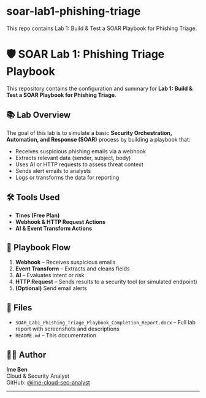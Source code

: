 # soar-lab1-phishing-triage
This repo contains Lab 1: Build &amp; Test a SOAR Playbook for Phishing Triage.
# 🛡️ SOAR Lab 1: Phishing Triage Playbook

This repository contains the configuration and summary for **Lab 1: Build & Test a SOAR Playbook for Phishing Triage**.

## 📚 Lab Overview

The goal of this lab is to simulate a basic **Security Orchestration, Automation, and Response (SOAR)** process by building a playbook that:

- Receives suspicious phishing emails via a webhook
- Extracts relevant data (sender, subject, body)
- Uses AI or HTTP requests to assess threat context
- Sends alert emails to analysts
- Logs or transforms the data for reporting

## 🛠️ Tools Used

- **Tines (Free Plan)**
- **Webhook & HTTP Request Actions**
- **AI & Event Transform Actions**

## 🧩 Playbook Flow

1. **Webhook** – Receives suspicious emails
2. **Event Transform** – Extracts and cleans fields
3. **AI** – Evaluates intent or risk
4. **HTTP Request** – Sends results to a security tool (or simulated endpoint)
5. **(Optional)** Send email alerts

## 📂 Files

- `SOAR_Lab1_Phishing_Triage_Playbook_Completion_Report.docx` – Full lab report with screenshots and descriptions
- `README.md` – This documentation

## 👨‍💻 Author

**Ime Ben**  
Cloud & Security Analyst  
GitHub: [@ime-cloud-sec-analyst](https://github.com/ime-cloud-sec-analyst)

---

